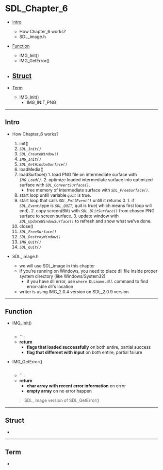 # SDL_Chapter_6

- [Intro](#intro)
  - How Chapter_6 works?
  - SDL_image.h

- [Function](#function)
  - IMG_Init()
  - IMG_GetError()

- [Struct](#struct)
  - 

- [Term](#term)
  - IMG_Init()
    - IMG_INIT_PNG

- - - - - - - - - - - - - - - - - - - - - - - - - - - - - - - - - - - - - - - - - - - - - - - - - - - - - - - - - - - - - - - - - - - - - - - - - - - 

## Intro
    
- How Chapter_6 works?
  1. init()
    1. _`SDL_Init()`_
    2. _`SDL_CreateWindow()`_
    3. _`IMG_Init()`_
    4. _`SDL_GetWindowSurface()`_
  2. loadMedia()
    1. loadSurface()
      1. load PNG file on intermediate surface with _`IMG_Load()`_.
      2. optimize loaded intermediate surface into optimized surface with _`SDL_ConvertSurface()`_.
        - free memory of intermediate surface with _`SDL_FreeSurface()`_.
  3. start loop untill variable _`quit`_ is true.
    1. start loop that calls _`SDL_PollEvent()`_ untill it returns 0.
      1. if _`SDL_Event`_.type is _`SDL_QUIT`_, quit is true( which means first loop will end).
      2. copy screen(Blit) with _`SDL_BlitSurface()`_ from chosen PNG surface to screen surface.
      3. update window with _`SDL_UpdateWindowSurface()`_ to refresh and show what we've done.
  4. close()
    1. _`SDL_FreeSurface()`_
    2. _`SDL_DestroyWindow()`_
    3. _`IMG_Quit()`_
    4. _`SDL_Quit()`_
    
- SDL_image.h
  - we will use SDL_image in this chapter
  - if you're running on Windows, you need to place dll file inside proper system directory (like Windows/System32)
    - if you have dll error, use `where DLLname.dll` command to find error-able dll's location
  - writer is using IMG_2.0.4 version on SDL_2.0.9 version
    
- - - - - - - - - - - - - - - - - - - - - - - - - - - - - - - - - - - - - - - - - - - - - - - - - - - - - - - - - - - - - - - - - - - - - - - - - - - 

## Function
    
- IMG_Init()
  ```C
  
  ```
  - _``_ : 
  - **return**
    - **flags that loaded successfully** on both entire, partial success
    - **flag that different with input** on both entire, partial failure
  > 
    
- IMG_GetError()
  ```C
  
  ```
  - _``_ : 
  - **return**
    - **char array with recent error information** on error
    - **empty array** on no error happen
  > SDL_image version of SDL_GetError()    
    
- - - - - - - - - - - - - - - - - - - - - - - - - - - - - - - - - - - - - - - - - - - - - - - - - - - - - - - - - - - - - - - - - - - - - - - - - - - 

## Struct
    
- 
    
- - - - - - - - - - - - - - - - - - - - - - - - - - - - - - - - - - - - - - - - - - - - - - - - - - - - - - - - - - - - - - - - - - - - - - - - - - - 

## Term
    
- 
    

